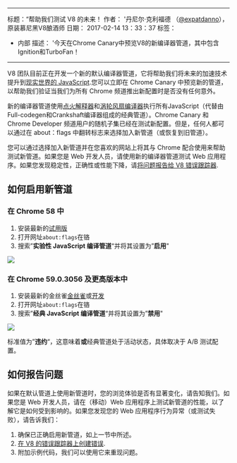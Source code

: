 ***

标题：“帮助我们测试 V8 的未来！
作者： '丹尼尔·克利福德 （[@expatdanno](https://twitter.com/expatdanno)），原装慕尼黑V8酿酒师
日期： 2017-02-14 13：33：37
标签：

*   内部
    描述： '今天在Chrome Canary中预览V8的新编译器管道，其中包含Ignition和TurboFan！

***

V8 团队目前正在开发一个新的默认编译器管道，它将帮助我们将未来的加速技术提升到[现实世界的 JavaScript](/blog/real-world-performance).您可以立即在 Chrome Canary 中预览新的管道，以帮助我们验证当我们为所有 Chrome 频道推出新配置时是否没有任何意外。

新的编译器管道使用[点火解释器](/blog/ignition-interpreter)和[涡轮风扇编译器](/docs/turbofan)执行所有JavaScript（代替由Full-codegen和Crankshaft编译器组成的经典管道）。Chrome Canary 和 Chrome Developer 频道用户的随机子集已经在测试新配置。但是，任何人都可以通过在 about：flags 中翻转标志来选择加入新管道（或恢复到旧管道）。

您可以通过选择加入新管道并在您喜欢的网站上将其与 Chrome 配合使用来帮助测试新管道。如果您是 Web 开发人员，请使用新的编译器管道测试 Web 应用程序。如果您发现稳定性，正确性或性能下降，请[将问题报告给 V8 错误跟踪器](https://bugs.chromium.org/p/v8/issues/entry?template=Bug%20report%20for%20the%20new%20pipeline).

## 如何启用新管道

### 在 Chrome 58 中

1.  安装最新的[试用版](https://www.google.com/chrome/browser/beta.html)
2.  打开网址`about:flags`在铬
3.  搜索”**实验性 JavaScript 编译管道**“并将其设置为”**启用**"

![](../_img/test-the-future/58.png)

### 在 Chrome 59.0.3056 及更高版本中

1.  安装最新的金丝雀[金丝雀](https://www.google.com/chrome/browser/canary.html)或[开发](https://www.google.com/chrome/browser/desktop/index.html?extra=devchannel)
2.  打开网址`about:flags`在铬
3.  搜索”**经典 JavaScript 编译管道**“并将其设置为”**禁用**"

![](../_img/test-the-future/59.png)

标准值为”**违约**“，这意味着**或**经典管道处于活动状态，具体取决于 A/B 测试配置。

## 如何报告问题

如果在默认管道上使用新管道时，您的浏览体验是否有显著变化，请告知我们。如果您是 Web 开发人员，请在（移动）Web 应用程序上测试新管道的性能，以了解它是如何受到影响的。如果您发现您的 Web 应用程序行为异常（或测试失败），请告诉我们：

1.  确保已正确启用新管道，如上一节中所述。
2.  [在 V8 的错误跟踪器上创建错误](https://bugs.chromium.org/p/v8/issues/entry?template=Bug%20report%20for%20the%20new%20pipeline).
3.  附加示例代码，我们可以使用它来重现问题。
